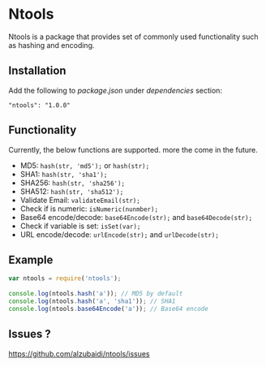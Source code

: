 <i class="icon-cog"></i> Ntools <i class="icon-cog"></i>
===================


Ntools is a package that provides set of commonly used functionality such as hashing and encoding.


Installation
-------------
Add the following to *package.json* under *dependencies* section:

    "ntools": "1.0.0"


Functionality 
-------------
Currently, the below functions are supported. more the come in the future.

 - MD5: `hash(str, 'md5');` or `hash(str);` 
 - SHA1: `hash(str, 'sha1');`
 - SHA256: `hash(str, 'sha256');`
 - SHA512: `hash(str, 'sha512');`
 - Validate Email: `validateEmail(str);`
 - Check if is numeric: `isNumeric(nunmber);`
 - Base64 encode/decode: `base64Encode(str);` and `base64Decode(str);`
 - Check if variable is set: `isSet(var);`
 - URL encode/decode: `urlEncode(str);` and `urlDecode(str);`

Example 
-------------

```javascript
var ntools = require('ntools');
    
console.log(ntools.hash('a')); // MD5 by default
console.log(ntools.hash('a', 'sha1')); // SHA1
console.log(ntools.base64Encode('a')); // Base64 encode

```
Issues ? 
-------------
https://github.com/alzubaidi/ntools/issues
